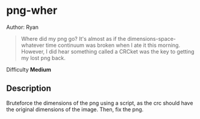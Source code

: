 # png-wher
Author: Ryan  

> Where did my png go? It's almost as if the dimensions-space-whatever time continuum was broken when I ate it this morning. However, I did hear something called a CRCket was the key to getting my lost png back.

Difficulty **Medium**

## Description
Bruteforce the dimensions of the png using a script, as the crc should have the original dimensions of the image. Then, fix the png.
